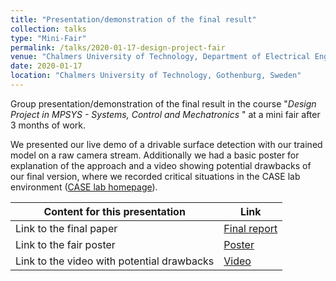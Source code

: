 ```yaml
---
title: "Presentation/demonstration of the final result"
collection: talks
type: "Mini-Fair"
permalink: /talks/2020-01-17-design-project-fair
venue: "Chalmers University of Technology, Department of Electrical Engineering"
date: 2020-01-17
location: "Chalmers University of Technology, Gothenburg, Sweden"
---
```

Group presentation/demonstration of the final result in the course "<i>Design Project in MPSYS - Systems, Control and Mechatronics </i>" at a mini fair after 3 months of work.  

We presented our live demo of a drivable surface detection with our trained model on a raw camera stream. Additionally we had a basic poster for explanation of the approach and a video showing potential drawbacks of our final version, where we recorded critical situations in the CASE lab environment ([CASE lab homepage](https://www.caselabbet.se/)).


| Content for this presentation | Link |
|---|---|
| Link to the final paper | [Final report](https://github.com/luckyluks/DP-SurfaceDetection/blob/master/submissions/Final_Report.pdf) |
| Link to the fair poster | [Poster](https://github.com/luckyluks/DP-SurfaceDetection/blob/master/submissions/Poster.pdf) |
| Link to the video with potential drawbacks | [Video](https://github.com/luckyluks/DP-SurfaceDetection/blob/master/recordings/test_video_with_potential_problems.mp4) |